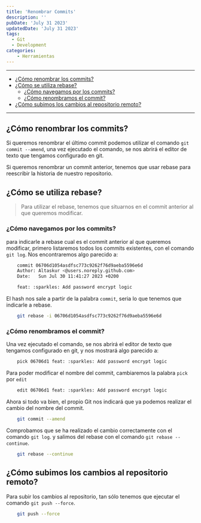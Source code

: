 ```yaml
---
title: 'Renombrar Commits'
description: ''
pubDate: 'July 31 2023'
updatedDate: 'July 31 2023'
tags:
  - Git
  - Development
categories:
    - Herramientas
---
```


---

- [¿Cómo renombrar los commits?](#cómo-renombrar-los-commits)
- [¿Cómo se utiliza rebase?](#cómo-se-utiliza-rebase)
  - [¿Cómo navegamos por los commits?](#cómo-navegamos-por-los-commits)
  - [¿Cómo renombramos el commit?](#cómo-renombramos-el-commit)
- [¿Cómo subimos los cambios al repositorio remoto?](#cómo-subimos-los-cambios-al-repositorio-remoto)

---

## ¿Cómo renombrar los commits?

Si queremos renombrar el último commit podemos utilizar el comando `git commit --amend`,
una vez ejecutado el comando, se nos abrirá el editor de texto que tengamos configurado en git.

Si queremos renombrar un commit anterior, tenemos que usar rebase para reescribir la historia de nuestro repositorio.

## ¿Cómo se utiliza rebase?

> Para utilizar el rebase, tenemos que situarnos en el commit anterior al que queremos modificar.

### ¿Cómo navegamos por los commits?

para indicarle a rebase cual es el commit anterior al que queremos modificar, primero listaremos todos los commits existentes, con el comando `git log`. Nos encontraremos algo parecido a:

```bash
    commit 06706d1054asdfsc773c9262f76d9aeba5596e6d
    Author: Altaskur <@users.noreply.github.com>
    Date:   Sun Jul 30 11:41:27 2023 +0200

    feat: :sparkles: Add password encrypt logic
```

El hash nos sale a partir de la palabra `commit`, seria lo que tenemos que indicarle a rebase.

```bash
    git rebase -i 06706d1054asdfsc773c9262f76d9aeba5596e6d
```

### ¿Cómo renombramos el commit?

Una vez ejecutado el comando, se nos abrirá el editor de texto que tengamos configurado en git, y nos mostrará algo parecido a:

```bash
    pick 06706d1 feat: :sparkles: Add password encrypt logic
```

Para poder modificar el nombre del commit, cambiaremos la palabra `pick` por `edit`

```bash
    edit 06706d1 feat: :sparkles: Add password encrypt logic
```

Ahora si todo va bien, el propio Git nos indicará que ya podemos realizar el cambio del nombre del commit.

```bash
    git commit --amend
```

Comprobamos que se ha realizado el cambio correctamente con el comando `git log`.
y salimos del rebase con el comando `git rebase --continue`.

```bash
    git rebase --continue
```

## ¿Cómo subimos los cambios al repositorio remoto?

Para subir los cambios al repositorio, tan sólo tenemos que ejecutar el comando `git push --force`.

```bash
    git push --force
```

